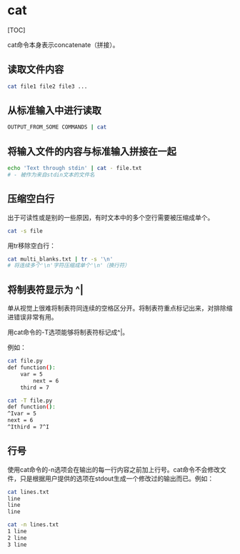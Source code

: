 # cat

[TOC]

cat命令本身表示concatenate（拼接）。

## 读取文件内容

```bash
cat file1 file2 file3 ...
```

## 从标准输入中进行读取

```bash
OUTPUT_FROM_SOME COMMANDS | cat
```

## 将输入文件的内容与标准输入拼接在一起

```bash
echo 'Text through stdin' | cat - file.txt
# - 被作为来自stdin文本的文件名
```

## 压缩空白行

出于可读性或是别的一些原因，有时文本中的多个空行需要被压缩成单个。

```bash
cat -s file
```

用tr移除空白行： 

```bash
cat multi_blanks.txt | tr -s '\n'
# 将连续多个'\n'字符压缩成单个'\n'（换行符）
```

## 将制表符显示为 ^|

单从视觉上很难将制表符同连续的空格区分开。将制表符重点标记出来，对排除缩进错误非常有用。

用cat命令的-T选项能够将制表符标记成^|。

例如：

```bash
cat file.py
def function():
    var = 5
        next = 6
    third = 7

cat -T file.py
def function():
^Ivar = 5
next = 6
^Ithird = 7^I
```

## 行号

使用cat命令的-n选项会在输出的每一行内容之前加上行号。cat命令不会修改文件，只是根据用户提供的选项在stdout生成一个修改过的输出而已。例如：

```bash
cat lines.txt
line
line
line

cat -n lines.txt
1 line
2 line
3 line
```

